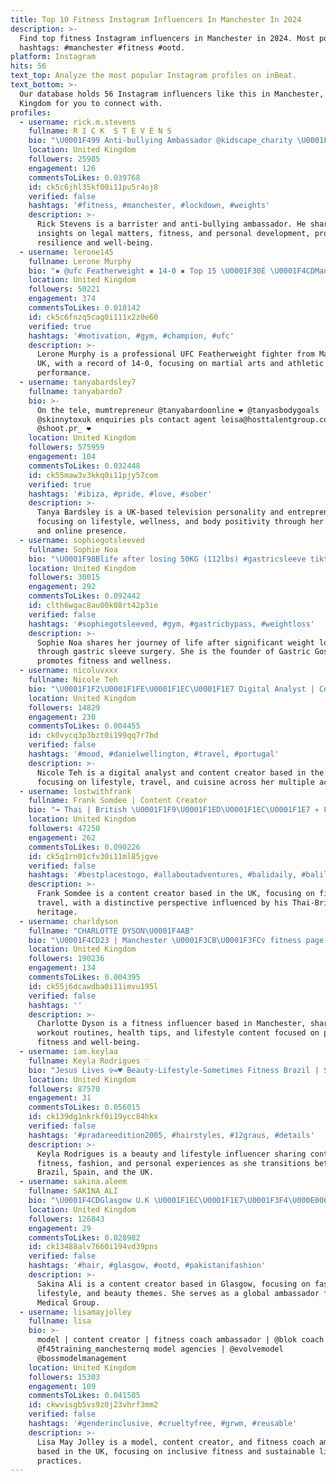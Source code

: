 ```yaml
---
title: Top 10 Fitness Instagram Influencers In Manchester In 2024
description: >-
  Find top fitness Instagram influencers in Manchester in 2024. Most popular
  hashtags: #manchester #fitness #ootd.
platform: Instagram
hits: 56
text_top: Analyze the most popular Instagram profiles on inBeat.
text_bottom: >-
  Our database holds 56 Instagram influencers like this in Manchester, United
  Kingdom for you to connect with.
profiles:
  - username: rick.m.stevens
    fullname: R I C K  S T E V E N S
    bio: "\U0001F499 Anti-bullying Ambassador @kidscape_charity \U0001F468\U0001F3FC‍⚖️ Barrister ⚔️ @channel4 SAS:WhoDaresWins #18 \U0001F3CB\U0001F3FC‍♂️ @battlereadyfuel @wodmylife sue@celebagents.co.uk"
    location: United Kingdom
    followers: 25985
    engagement: 126
    commentsToLikes: 0.039768
    id: ck5c6jhl35kf00i11pu5r4oj8
    verified: false
    hashtags: '#fitness, #manchester, #lockdown, #weights'
    description: >-
      Rick Stevens is a barrister and anti-bullying ambassador. He shares
      insights on legal matters, fitness, and personal development, promoting
      resilience and well-being.
  - username: lerone145
    fullname: Lerone Murphy
    bio: "▪️ @ufc Featherweight ▪️ 14-0 ▪️ Top 15 \U0001F30E \U0001F4CDManchester, UK @sapphireaccountinglimited @rawgoods_"
    location: United Kingdom
    followers: 50221
    engagement: 374
    commentsToLikes: 0.018142
    id: ck5c6fnzq5cag0i111x2z0e60
    verified: true
    hashtags: '#motivation, #gym, #champion, #ufc'
    description: >-
      Lerone Murphy is a professional UFC Featherweight fighter from Manchester,
      UK, with a record of 14-0, focusing on martial arts and athletic
      performance.
  - username: tanyabardsley7
    fullname: tanyabardo7
    bio: >-
      On the tele, mumtrepreneur @tanyabardoonline ❤️ @tanyasbodygoals
      @skinnytoxuk enquiries pls contact agent leisa@hosttalentgroup.com pr
      @shoot.pr_ ❤️
    location: United Kingdom
    followers: 575959
    engagement: 104
    commentsToLikes: 0.032448
    id: ck55maw3v3kkq0i11pjy57com
    verified: true
    hashtags: '#ibiza, #pride, #love, #sober'
    description: >-
      Tanya Bardsley is a UK-based television personality and entrepreneur,
      focusing on lifestyle, wellness, and body positivity through her brands
      and online presence.
  - username: sophiegotsleeved
    fullname: Sophie Noa
    bio: "\U0001F98Blife after losing 50KG (112lbs) #gastricsleeve tiktok: 35.3K⚡️founder @gastricgossip \U0001F988@gymshark code SOPHIEG \U0001F4ECsophiegotsleeved@gmail.com"
    location: United Kingdom
    followers: 30015
    engagement: 292
    commentsToLikes: 0.092442
    id: clth6wgac8au00k08rt42p3ie
    verified: false
    hashtags: '#sophiegotsleeved, #gym, #gastricbypass, #weightloss'
    description: >-
      Sophie Noa shares her journey of life after significant weight loss
      through gastric sleeve surgery. She is the founder of Gastric Gossip and
      promotes fitness and wellness.
  - username: nicoluvxxx
    fullname: Nicole Teh
    bio: "\U0001F1F2\U0001F1FE\U0001F1EC\U0001F1E7 Digital Analyst | Content Creator Accounts: @my_nicpics @my_nicuisine"
    location: United Kingdom
    followers: 14829
    engagement: 230
    commentsToLikes: 0.004455
    id: ck0vycq3p3bzt0i199qq7r7bd
    verified: false
    hashtags: '#mood, #danielwellington, #travel, #portugal'
    description: >-
      Nicole Teh is a digital analyst and content creator based in the UK,
      focusing on lifestyle, travel, and cuisine across her multiple accounts.
  - username: lostwithfrank
    fullname: Frank Somdee | Content Creator
    bio: "↠ Thai | British \U0001F1F9\U0001F1ED\U0001F1EC\U0001F1E7 ✈ Lost in: Manchester\U0001F4CD ↬ Fitness | Travel \U0001F3CB\U0001F3FD✈️ ↫ Addicted to this planet \U0001F30F ✎ Lostwithfrank@gmail.com \U0001F4E9"
    location: United Kingdom
    followers: 47250
    engagement: 262
    commentsToLikes: 0.090226
    id: ck5q1rn01cfv30i11ml85jgve
    verified: false
    hashtags: '#bestplacestogo, #allaboutadventures, #balidaily, #balilocal'
    description: >-
      Frank Somdee is a content creator based in the UK, focusing on fitness and
      travel, with a distinctive perspective influenced by his Thai-British
      heritage.
  - username: charldyson
    fullname: "CHARLOTTE DYSON\U0001F4AB"
    bio: "\U0001F4CD23 | Manchester \U0001F3CB\U0001F3FC‍♀️ fitness page @charldysonfit"
    location: United Kingdom
    followers: 190236
    engagement: 134
    commentsToLikes: 0.004395
    id: ck55j6dcawdba0i11imvu195l
    verified: false
    hashtags: ''
    description: >-
      Charlotte Dyson is a fitness influencer based in Manchester, sharing
      workout routines, health tips, and lifestyle content focused on personal
      fitness and well-being.
  - username: iam.keylaa
    fullname: Keyla Rodrigues ♡︎
    bio: "Jesus Lives ✞=♥︎ Beauty-Lifestyle-Sometimes Fitness Brazil | Spain | Living in Manchester UK Blue \U0001F43E"
    location: United Kingdom
    followers: 87570
    engagement: 31
    commentsToLikes: 0.056015
    id: ck139dg1nkrkf0i19ycc84hkx
    verified: false
    hashtags: '#pradareedition2005, #hairstyles, #12graus, #details'
    description: >-
      Keyla Rodrigues is a beauty and lifestyle influencer sharing content on
      fitness, fashion, and personal experiences as she transitions between
      Brazil, Spain, and the UK.
  - username: sakina.aleem
    fullname: SAKINA ALI
    bio: "\U0001F4CDGlasgow U.K \U0001F1EC\U0001F1E7\U0001F3F4\U000E0067\U000E0062\U000E0073\U000E0063\U000E0074\U000E007F Content creator,Influencer \U0001F4F8\U0001F3AC Email for any Business & PR @este.medical.group Global Ambassador"
    location: United Kingdom
    followers: 126843
    engagement: 29
    commentsToLikes: 0.028982
    id: ck13488alv7660i194vd39pns
    verified: false
    hashtags: '#hair, #glasgow, #ootd, #pakistanifashion'
    description: >-
      Sakina Ali is a content creator based in Glasgow, focusing on fashion,
      lifestyle, and beauty themes. She serves as a global ambassador for Este
      Medical Group.
  - username: lisamayjolley
    fullname: lisa
    bio: >-
      model | content creator | fitness coach ambassador | @blok coach |
      @f45training_manchesternq model agencies | @evolvemodel
      @bossmodelmanagement
    location: United Kingdom
    followers: 15303
    engagement: 109
    commentsToLikes: 0.041505
    id: ckwvisgb5vs9z0j23vhrf3mm2
    verified: false
    hashtags: '#genderinclusive, #crueltyfree, #grwm, #reusable'
    description: >-
      Lisa May Jolley is a model, content creator, and fitness coach ambassador
      based in the UK, focusing on inclusive fitness and sustainable lifestyle
      practices.
---
```



